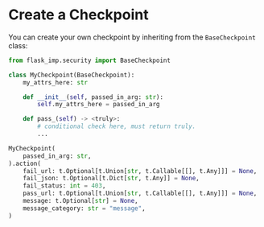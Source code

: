# Create a Checkpoint

You can create your own checkpoint by inheriting from the `BaseCheckpoint` class:

```python
from flask_imp.security import BaseCheckpoint
```

```python
class MyCheckpoint(BaseCheckpoint):
    my_attrs_here: str

    def __init__(self, passed_in_arg: str):
        self.my_attrs_here = passed_in_arg

    def pass_(self) -> <truly>:
        # conditional check here, must return truly.
        ...
```

```python
MyCheckpoint(
    passed_in_arg: str,
).action(
    fail_url: t.Optional[t.Union[str, t.Callable[[], t.Any]]] = None,
    fail_json: t.Optional[t.Dict[str, t.Any]] = None,
    fail_status: int = 403,
    pass_url: t.Optional[t.Union[str, t.Callable[[], t.Any]]] = None,
    message: t.Optional[str] = None,
    message_category: str = "message",
)
```
